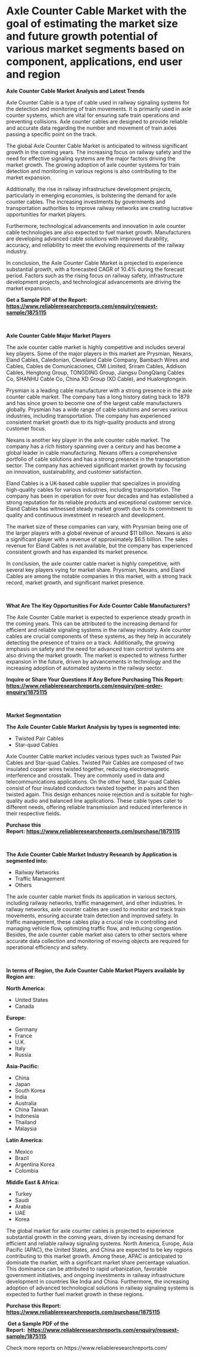 <p><h1>Axle Counter Cable Market with the goal of estimating the market size and future growth potential of various market segments based on component, applications, end user and region</h1></p><p><strong>Axle Counter Cable Market Analysis and Latest Trends</strong></p>
<p><p>Axle Counter Cable is a type of cable used in railway signaling systems for the detection and monitoring of train movements. It is primarily used in axle counter systems, which are vital for ensuring safe train operations and preventing collisions. Axle counter cables are designed to provide reliable and accurate data regarding the number and movement of train axles passing a specific point on the track.</p><p>The global Axle Counter Cable Market is anticipated to witness significant growth in the coming years. The increasing focus on railway safety and the need for effective signaling systems are the major factors driving the market growth. The growing adoption of axle counter systems for train detection and monitoring in various regions is also contributing to the market expansion.</p><p>Additionally, the rise in railway infrastructure development projects, particularly in emerging economies, is bolstering the demand for axle counter cables. The increasing investments by governments and transportation authorities to improve railway networks are creating lucrative opportunities for market players.</p><p>Furthermore, technological advancements and innovation in axle counter cable technologies are also expected to fuel market growth. Manufacturers are developing advanced cable solutions with improved durability, accuracy, and reliability to meet the evolving requirements of the railway industry.</p><p>In conclusion, the Axle Counter Cable Market is projected to experience substantial growth, with a forecasted CAGR of 10.4% during the forecast period. Factors such as the rising focus on railway safety, infrastructure development projects, and technological advancements are driving the market expansion.</p></p>
<p><strong>Get a Sample PDF of the Report:&nbsp; <a href="https://www.reliableresearchreports.com/enquiry/request-sample/1875115">https://www.reliableresearchreports.com/enquiry/request-sample/1875115</a></strong></p>
<p>&nbsp;</p>
<p><strong>Axle Counter Cable Major Market Players</strong></p>
<p><p>The axle counter cable market is highly competitive and includes several key players. Some of the major players in this market are Prysmian, Nexans, Eland Cables, Caledonian, Cleveland Cable Company, Bambach Wires and Cables, Cables de Comunicaciones, CMI Limited, Sriram Cables, Addison Cables, Hengtong Group, TONGDING Group, Jiangsu DongQiang Cables Co, SHANHU Cable Co, China XD Group (XD Cable), and Hualongtongxin.</p><p>Prysmian is a leading cable manufacturer with a strong presence in the axle counter cable market. The company has a long history dating back to 1879 and has since grown to become one of the largest cable manufacturers globally. Prysmian has a wide range of cable solutions and serves various industries, including transportation. The company has experienced consistent market growth due to its high-quality products and strong customer focus.</p><p>Nexans is another key player in the axle counter cable market. The company has a rich history spanning over a century and has become a global leader in cable manufacturing. Nexans offers a comprehensive portfolio of cable solutions and has a strong presence in the transportation sector. The company has achieved significant market growth by focusing on innovation, sustainability, and customer satisfaction.</p><p>Eland Cables is a UK-based cable supplier that specializes in providing high-quality cables for various industries, including transportation. The company has been in operation for over four decades and has established a strong reputation for its reliable products and exceptional customer service. Eland Cables has witnessed steady market growth due to its commitment to quality and continuous investment in research and development.</p><p>The market size of these companies can vary, with Prysmian being one of the larger players with a global revenue of around $11 billion. Nexans is also a significant player with a revenue of approximately $6.5 billion. The sales revenue for Eland Cables is not available, but the company has experienced consistent growth and has expanded its market presence.</p><p>In conclusion, the axle counter cable market is highly competitive, with several key players vying for market share. Prysmian, Nexans, and Eland Cables are among the notable companies in this market, with a strong track record, market growth, and significant market presence.</p></p>
<p>&nbsp;</p>
<p><strong>What Are The Key Opportunities For Axle Counter Cable Manufacturers?</strong></p>
<p><p>The Axle Counter Cable market is expected to experience steady growth in the coming years. This can be attributed to the increasing demand for efficient and reliable signaling systems in the railway industry. Axle counter cables are crucial components of these systems, as they help in accurately detecting the presence of trains on a track. Additionally, the growing emphasis on safety and the need for advanced train control systems are also driving the market growth. The market is expected to witness further expansion in the future, driven by advancements in technology and the increasing adoption of automated systems in the railway sector.</p></p>
<p><strong>Inquire or Share Your Questions If Any Before Purchasing This Report: <a href="https://www.reliableresearchreports.com/enquiry/pre-order-enquiry/1875115">https://www.reliableresearchreports.com/enquiry/pre-order-enquiry/1875115</a></strong></p>
<p>&nbsp;</p>
<p><strong>Market Segmentation</strong></p>
<p><strong>The Axle Counter Cable Market Analysis by types is segmented into:</strong></p>
<p><ul><li>Twisted Pair Cables</li><li>Star-quad Cables</li></ul></p>
<p><p>Axle Counter Cable market includes various types such as Twisted Pair Cables and Star-quad Cables. Twisted Pair Cables are composed of two insulated copper wires twisted together, reducing electromagnetic interference and crosstalk. They are commonly used in data and telecommunications applications. On the other hand, Star-quad Cables consist of four insulated conductors twisted together in pairs and then twisted again. This design enhances noise rejection and is suitable for high-quality audio and balanced line applications. These cable types cater to different needs, offering reliable transmission and reduced interference in their respective fields.</p></p>
<p><strong>Purchase this Report:&nbsp;<a href="https://www.reliableresearchreports.com/purchase/1875115">https://www.reliableresearchreports.com/purchase/1875115</a></strong></p>
<p>&nbsp;</p>
<p><strong>The Axle Counter Cable Market Industry Research by Application is segmented into:</strong></p>
<p><ul><li>Railway Networks</li><li>Traffic Management</li><li>Others</li></ul></p>
<p><p>The axle counter cable market finds its application in various sectors, including railway networks, traffic management, and other industries. In railway networks, axle counter cables are used to monitor and track train movements, ensuring accurate train detection and improved safety. In traffic management, these cables play a crucial role in controlling and managing vehicle flow, optimizing traffic flow, and reducing congestion. Besides, the axle counter cable market also caters to other sectors where accurate data collection and monitoring of moving objects are required for operational efficiency and safety.</p></p>
<p>&nbsp;</p>
<p><strong>In terms of Region, the Axle Counter Cable Market Players available by Region are:</strong></p>
<p>
    <p> <strong> North America: </strong>
        <ul>
            <li>United States</li>
            <li>Canada</li>
        </ul>
        </p> 
    <p> <strong> Europe: </strong>
        <ul>
            <li>Germany</li>
            <li>France</li>
            <li>U.K.</li>
            <li>Italy</li>
            <li>Russia</li>
        </ul>
        </p> 
    <p> <strong> Asia-Pacific: </strong>
        <ul>
            <li>China</li>
            <li>Japan</li>
            <li>South Korea</li>
            <li>India</li>
            <li>Australia</li>
            <li>China Taiwan</li>
            <li>Indonesia</li>
            <li>Thailand</li>
            <li>Malaysia</li>
        </ul>
        </p> 
    <p> <strong> Latin America: </strong>
        <ul>
            <li>Mexico</li>
            <li>Brazil</li>
            <li>Argentina Korea</li>
            <li>Colombia</li>
        </ul>
        </p> 
    <p> <strong> Middle East & Africa: </strong>
        <ul>
            <li>Turkey</li>
            <li>Saudi</li>
            <li>Arabia</li>
            <li>UAE</li>
            <li>Korea</li>
        </ul>
    </p>
    </p>
<p><p>The global market for axle counter cables is projected to experience substantial growth in the coming years, driven by increasing demand for efficient and reliable railway signaling systems. North America, Europe, Asia Pacific (APAC), the United States, and China are expected to be key regions contributing to this market growth. Among these, APAC is anticipated to dominate the market, with a significant market share percentage valuation. This dominance can be attributed to rapid urbanization, favorable government initiatives, and ongoing investments in railway infrastructure development in countries like India and China. Furthermore, the increasing adoption of advanced technological solutions in railway signaling systems is expected to further fuel market growth in these regions.</p></p>
<p><strong>Purchase this Report: <a href="https://www.reliableresearchreports.com/purchase/1875115">https://www.reliableresearchreports.com/purchase/1875115</a></strong></p>
<p>&nbsp;<strong>Get a Sample PDF of the Report:&nbsp;&nbsp;<a href="https://www.reliableresearchreports.com/enquiry/request-sample/1875115">https://www.reliableresearchreports.com/enquiry/request-sample/1875115</a></strong></p>
<p><strong></strong></p>
<p>Check more reports on https://www.reliableresearchreports.com/</p>